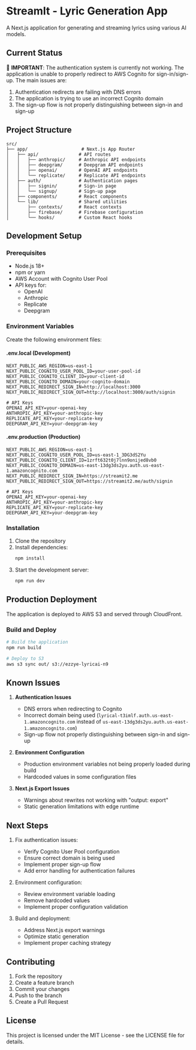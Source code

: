 # StreamIt - Lyric Generation App

A Next.js application for generating and streaming lyrics using various AI models.

## Current Status

🚨 **IMPORTANT**: The authentication system is currently not working. The application is unable to properly redirect to AWS Cognito for sign-in/sign-up. The main issues are:

1. Authentication redirects are failing with DNS errors
2. The application is trying to use an incorrect Cognito domain
3. The sign-up flow is not properly distinguishing between sign-in and sign-up

## Project Structure

```
src/
├── app/                    # Next.js App Router
│   ├── api/               # API routes
│   │   ├── anthropic/     # Anthropic API endpoints
│   │   ├── deepgram/      # Deepgram API endpoints
│   │   ├── openai/        # OpenAI API endpoints
│   │   └── replicate/     # Replicate API endpoints
│   ├── auth/              # Authentication pages
│   │   ├── signin/        # Sign-in page
│   │   └── signup/        # Sign-up page
│   ├── components/        # React components
│   └── lib/               # Shared utilities
│       ├── contexts/      # React contexts
│       ├── firebase/      # Firebase configuration
│       └── hooks/         # Custom React hooks
```

## Development Setup

### Prerequisites

- Node.js 18+
- npm or yarn
- AWS Account with Cognito User Pool
- API keys for:
  - OpenAI
  - Anthropic
  - Replicate
  - Deepgram

### Environment Variables

Create the following environment files:

#### .env.local (Development)
```
NEXT_PUBLIC_AWS_REGION=us-east-1
NEXT_PUBLIC_COGNITO_USER_POOL_ID=your-user-pool-id
NEXT_PUBLIC_COGNITO_CLIENT_ID=your-client-id
NEXT_PUBLIC_COGNITO_DOMAIN=your-cognito-domain
NEXT_PUBLIC_REDIRECT_SIGN_IN=http://localhost:3000
NEXT_PUBLIC_REDIRECT_SIGN_OUT=http://localhost:3000/auth/signin

# API Keys
OPENAI_API_KEY=your-openai-key
ANTHROPIC_API_KEY=your-anthropic-key
REPLICATE_API_KEY=your-replicate-key
DEEPGRAM_API_KEY=your-deepgram-key
```

#### .env.production (Production)
```
NEXT_PUBLIC_AWS_REGION=us-east-1
NEXT_PUBLIC_COGNITO_USER_POOL_ID=us-east-1_3DG3dS2Yu
NEXT_PUBLIC_COGNITO_CLIENT_ID=1zrft632t0j7lnn9onijed8vb0
NEXT_PUBLIC_COGNITO_DOMAIN=us-east-13dg3ds2yu.auth.us-east-1.amazoncognito.com
NEXT_PUBLIC_REDIRECT_SIGN_IN=https://streamit2.me
NEXT_PUBLIC_REDIRECT_SIGN_OUT=https://streamit2.me/auth/signin

# API Keys
OPENAI_API_KEY=your-openai-key
ANTHROPIC_API_KEY=your-anthropic-key
REPLICATE_API_KEY=your-replicate-key
DEEPGRAM_API_KEY=your-deepgram-key
```

### Installation

1. Clone the repository
2. Install dependencies:
   ```bash
   npm install
   ```
3. Start the development server:
   ```bash
   npm run dev
   ```

## Production Deployment

The application is deployed to AWS S3 and served through CloudFront.

### Build and Deploy

```bash
# Build the application
npm run build

# Deploy to S3
aws s3 sync out/ s3://ezzye-lyricai-n9
```

## Known Issues

1. **Authentication Issues**
   - DNS errors when redirecting to Cognito
   - Incorrect domain being used (`lyrical-t3imlf.auth.us-east-1.amazoncognito.com` instead of `us-east-13dg3ds2yu.auth.us-east-1.amazoncognito.com`)
   - Sign-up flow not properly distinguishing between sign-in and sign-up

2. **Environment Configuration**
   - Production environment variables not being properly loaded during build
   - Hardcoded values in some configuration files

3. **Next.js Export Issues**
   - Warnings about rewrites not working with "output: export"
   - Static generation limitations with edge runtime

## Next Steps

1. Fix authentication issues:
   - Verify Cognito User Pool configuration
   - Ensure correct domain is being used
   - Implement proper sign-up flow
   - Add error handling for authentication failures

2. Environment configuration:
   - Review environment variable loading
   - Remove hardcoded values
   - Implement proper configuration validation

3. Build and deployment:
   - Address Next.js export warnings
   - Optimize static generation
   - Implement proper caching strategy

## Contributing

1. Fork the repository
2. Create a feature branch
3. Commit your changes
4. Push to the branch
5. Create a Pull Request

## License

This project is licensed under the MIT License - see the LICENSE file for details.